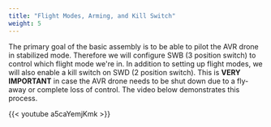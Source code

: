 ```yaml
---
title: "Flight Modes, Arming, and Kill Switch"
weight: 5
---
```


The primary goal of the basic assembly is to be able to pilot the AVR drone in
stabilized mode. Therefore we will configure SWB (3 position switch) to control which
flight mode we're in. In addition to setting up flight modes, we will also enable a kill
switch on SWD (2 position switch). This is **VERY IMPORTANT** in case the AVR drone
needs to be shut down due to a fly-away or complete loss of control. The video below
demonstrates this process.

<!-- cSpell:disable -->

{{< youtube a5caYemjKmk >}}

<!-- cSpell:enable -->
